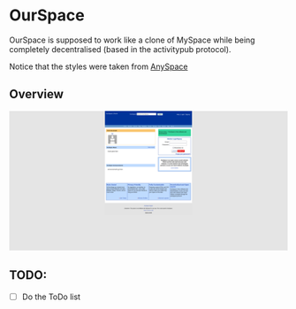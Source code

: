 # OurSpace

OurSpace is supposed to work like a clone of MySpace while being completely decentralised (based in the activitypub protocol).

Notice that the styles were taken from [AnySpace](https://anyspace.3to.moe/about.php)

## Overview

![](img/OurSpaceHome.png)

## TODO:

- [ ] Do the ToDo list
